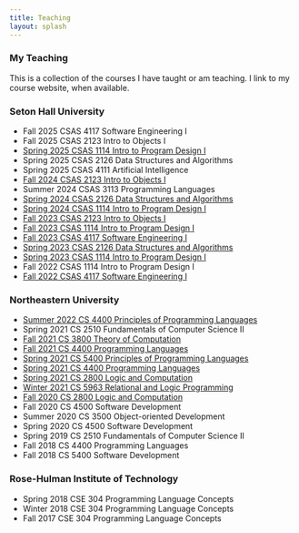 ```yaml
---
title: Teaching
layout: splash
---
```


### My Teaching

This is a collection of the courses I have taught or am teaching. I
link to my course website, when available.

### Seton Hall University

- Fall 2025 CSAS 4117 Software Engineering I
- Fall 2025 CSAS 2123 Intro to Objects I
- [Spring 2025 CSAS 1114 Intro to Program Design I](http://jasonhemann.github.io/25SP-CS1114)
- Spring 2025 CSAS 2126 Data Structures and Algorithms
- Spring 2025 CSAS 4111 Artificial Intelligence
- [Fall 2024 CSAS 2123 Intro to Objects I](http://jasonhemann.github.io/24FA-CS2123)
- Summer 2024 CSAS 3113 Programming Languages
- [Spring 2024 CSAS 2126 Data Structures and Algorithms](http://jasonhemann.github.io/24SP-CS2126)
- [Spring 2024 CSAS 1114 Intro to Program Design I](http://jasonhemann.github.io/24SP-CS1114)
- [Fall 2023 CSAS 2123 Intro to Objects I](http://jasonhemann.github.io/23FA-CS2123)
- [Fall 2023 CSAS 1114 Intro to Program Design I](http://jasonhemann.github.io/23FA-CS1114)
- [Fall 2023 CSAS 4117 Software Engineering I](http://jasonhemann.github.io/23FA-CS4117/)
- [Spring 2023 CSAS 2126 Data Structures and Algorithms](http://jasonhemann.github.io/23SP-CS2126)
- [Spring 2023 CSAS 1114 Intro to Program Design I](http://jasonhemann.github.io/23SP-CS1114)
- Fall 2022 CSAS 1114 Intro to Program Design I
- [Fall 2022 CSAS 4117 Software Engineering I](http://jasonhemann.github.io/22FA-CSAS4117/)

### Northeastern University

- [Summer 2022 CS 4400 Principles of Programming Languages](http://jasonhemann.github.io/22SU-CS4400/)
- Spring 2021 CS 2510 Fundamentals of Computer Science II
- [Fall 2021 CS 3800 Theory of Computation](https://jasonhemann.github.io/21FA-CS3800/)
- [Fall 2021 CS 4400 Programming Languages](https://jasonhemann.github.io/21FA-CS4400/)
- [Spring 2021 CS 5400 Principles of Programming Languages](https://pages.github.ccs.neu.edu/jhemann/21SP-CS4400/)
- [Spring 2021 CS 4400 Programming Languages](https://pages.github.ccs.neu.edu/jhemann/21SP-CS4400/)
- [Spring 2021 CS 2800 Logic and Computation](https://pages.github.ccs.neu.edu/jhemann/21SP-CS2800/)
- [Winter 2021 CS 5963 Relational and Logic Programming](https://pages.github.ccs.neu.edu/jhemann/21SP-CS5963/)
- [Fall 2020 CS 2800 Logic and Computation](https://pages.github.ccs.neu.edu/jhemann/20FA-2800/)
- Fall 2020 CS 4500 Software Development
- Summer 2020 CS 3500 Object-oriented Development
- Spring 2020 CS 4500 Software Development
- Spring 2019 CS 2510 Fundamentals of Computer Science II
- Fall 2018 CS 4400 Programming Languages
- Fall 2018 CS 5400 Software Development

### Rose-Hulman Institute of Technology

- Spring 2018 CSE 304 Programming Language Concepts
- Winter 2018 CSE 304 Programming Language Concepts
- Fall 2017 CSE 304 Programming Language Concepts
